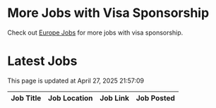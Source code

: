 # More Jobs with Visa Sponsorship

Check out [Europe Jobs](https://github.com/sureshparimi/europejobs#latest-jobs) for more jobs with visa sponsorship.

# Latest Jobs

This page is updated at April 27, 2025 21:57:09

| Job Title | Job Location | Job Link | Job Posted |
| --- | --- | --- | --- |
